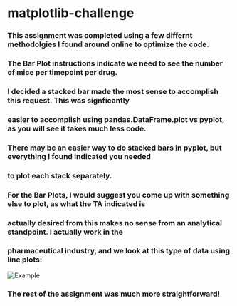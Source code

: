 # matplotlib-challenge

### This assignment was completed using a few differnt methodolgies I found around online to optimize the code.

### The Bar Plot instructions indicate we need to see the number of mice per timepoint per drug.
###  I decided a stacked bar made the most sense to accomplish this request. This was signficantly
###  easier to accomplish using pandas.DataFrame.plot vs pyplot, as you will see it takes much less code.
###
###  There may be an easier way to do stacked bars in pyplot, but everything I found indicated you needed
###  to plot each stack separately.
###
###  For the Bar Plots, I would suggest you come up with something else to plot, as what the TA indicated is
###  actually desired from this makes no sense from an analytical standpoint. I actually work in the 
###  pharmaceutical industry, and we look at this type of data using line plots:

![Example](https://images.rxlist.com/images/rxlist/revlimid2.gif)

###
###  The rest of the assignment was much more straightforward! 
